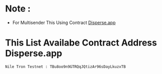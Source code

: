 # Note :
- For Multisender This Using Contract [Disperse.app](https://disperse.app/)
# This List Availabe Contract Address Disperse.app
```
Nile Tron Testnet : TBu8oo9n9GTRQqJQtizAr96sDayLkuzxTB
```
